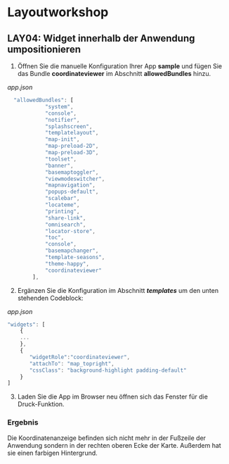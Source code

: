 # Layoutworkshop

## LAY04: Widget innerhalb der Anwendung umpositionieren

1. Öffnen Sie die manuelle Konfiguration Ihrer App **sample** und fügen Sie das Bundle **coordinateviewer** im Abschnitt **allowedBundles** hinzu.

*app.json*
```javascript
  "allowedBundles": [
            "system",
            "console",
            "notifier",
            "splashscreen",
            "templatelayout",         
            "map-init",
            "map-preload-2D",
            "map-preload-3D",
            "toolset",
            "banner",
            "basemaptoggler",
            "viewmodeswitcher",
            "mapnavigation",
            "popups-default",
            "scalebar",
            "locateme",
            "printing",
            "share-link",
            "omnisearch",
            "locator-store",
            "toc",
            "console",
            "basemapchanger",
            "template-seasons",          
            "theme-happy",  
            "coordinateviewer"
        ],
```



2. Ergänzen Sie die Konfiguration im Abschnitt ***templates*** um den unten stehenden Codeblock:

*app.json*
```javascript
"widgets": [
    {
    ...
    },
    {
       "widgetRole":"coordinateviewer",
       "attachTo": "map_topright",
       "cssClass": "background-highlight padding-default"
    }
]
```

3. Laden Sie die App im Browser neu öffnen sich das Fenster für die Druck-Funktion.

### Ergebnis
Die Koordinatenanzeige befinden sich nicht mehr in der Fußzeile der Anwendung sondern in der rechten oberen Ecke der Karte. Außerdem hat sie einen farbigen Hintergrund.





